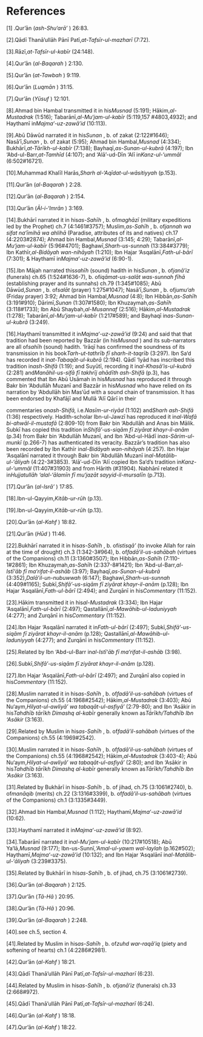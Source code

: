 References
==========

[1] .Qur’ān (*ash-Shu‘arā’* ) 26:83.

[2].Qādī Thanā’ullāh Pānī Patī,*at-Tafsīr-ul-mazharī* (7:72).

[3].Rāzī,*at-Tafsīr-ul-kabīr* (24:148).

[4].Qur’ān (*al-Baqarah* ) 2:130.

[5].Qur’ān (*at-Tawbah* ) 9:119.

[6].Qur’ān (*Luqmān* ) 31:15.

[7].Qur’ān (*Yūsuf* ) 12:101.

[8].Ahmad bin Hambal transmitted it in his*Musnad* (5:191);
Hākim,*al-Mustadrak* (1:516); Tabarānī,*al-Mu‘jam-ul-kabīr* (5:119,157
\#4803,4932); and Haythamī in*Majma‘-uz-zawā’id* (10:113).

[9].Abū Dāwūd narrated it in his*Sunan* , b. of zakat (2:122\#1646);
Nasā’ī,*Sunan* , b. of zakat (5:95); Ahmad bin Hambal,*Musnad* (4:334);
Bukhārī,*at-Tārīkh-ul-kabīr* (7:138); Bayhaqī,*as-Sunan-ul-kubrā*
(4:197); Ibn ‘Abd-ul-Barr,*at-Tamhīd* (4:107); and ‘Alā’-ud-Dīn ‘Alī
in*Kanz-ul-‘ummāl* (6:502\#16721).

[10].Muhammad Khalīl Harās,*Sharh al-‘Aqīdat-ul-wāsitiyyah* (p.153).

[11].Qur’ān (*al-Baqarah* ) 2:28.

[12].Qur’ān (*al-Baqarah* ) 2:154.

[13].Qur’ān (*Āl-i-‘Imrān* ) 3:169.

[14].Bukhārī narrated it in his*as-Sahīh* , b. of*maghāzī* (military
expeditions led by the Prophet) ch.7 (4:1461\#3757); Muslim,*as-Sahīh* ,
b. of*jannah wa sifat na‘īmihā wa ahlihā* (Paradise, attributes of its
and natives) ch.17 (4:2203\#2874); Ahmad bin Hambal,*Musnad* (3:145;
4:29); Tabarānī,*al-Mu‘jam-ul-kabīr* (5:96\#4701);
Baghawī,*Sharh-us-sunnah* (13:384\#3779); Ibn Kathīr,*al-Bidāyah
wan-nihāyah* (1:210); Ibn Hajar ‘Asqalānī,*Fath-ul-bārī* (7:301); &
Haythamī in*Majma‘-uz-zawā’id* (6:90-1).

[15].Ibn Mājah narrated this*sahīh* (sound) hadith in his*Sunan* , b.
of*janā’iz* (funerals) ch.65 (1:524\#1636-7), b. of*iqāmat-us-salāt
was-sunnah fīhā* (establishing prayer and its sunnahs) ch.79
(1:345\#1085); Abū Dāwūd,*Sunan* , b. of*salāt* (prayer) 1:275\#1047);
Nasā’ī,*Sunan* , b. of*jumu‘ah* (Friday prayer) 3:92; Ahmad bin
Hambal,*Musnad* (4:8); Ibn Hibbān,*as-Sahīh* (3:191\#910);
Dārimī,*Sunan* (1:307\#1580); Ibn Khuzaymah,*as-Sahīh* (3:118\#1733);
Ibn Abū Shaybah,*al-Musannaf* (2:516); Hākim,*al-Mustadrak* (1:278);
Tabarānī,*al-Mu‘jam-ul-kabīr* (1:217\#589); and Bayhaqī
in*as-Sunan-ul-kubrā* (3:249).

[16].Haythamī transmitted it in*Majma‘-uz-zawā’id* (9:24) and said that
that tradition had been reported by Bazzār (in his*Musnad* ) and its
sub-narrators are all of*sahīh* (sound) hadith. ‘Irāqī has confirmed the
soundness of its transmission in his book*Tarh-ut-tathrīb fī
sharh-it-taqrīb* (3:297). Ibn Sa‘d has recorded it
in*at-Tabaqāt-ul-kubrā* (2:194). Qādī ‘Iyād has inscribed this tradition
in*ash-Shifā* (1:19); and Suyūtī, recording it in*al-Khasā’is-ul-kubrā*
(2:281) and*Manāhil-us-sifā fī takhrīj ahādīth ash-Shifā* (p.3), has
commented that Ibn Abū Usāmah in his*Musnad* has reproduced it through
Bakr bin ‘Abdullāh Muzanī and Bazzār in his*Musnad* who have relied on
its narration by ‘Abdullāh bin Mas‘ūd with a sound chain of
transmission. It has been endorsed by Khafājī and Mullā ‘Alī Qārī in
their

commentaries on*ash-Shifā,* i.e.*Nasīm-ur-riyād* (1:102) and*Sharh
ash-Shifā* (1:36) respectively. Hadith-scholar Ibn-ul-Jawzī has
reproduced it in*al-Wafā bi-ahwāl-il-mustafā* (2:809-10) from Bakr bin
‘Abdullāh and Anas bin Mālik. Subkī has copied this tradition
in*Shifā’-us-siqām fī ziyārat khayr-il-anām* (p.34) from Bakr bin
‘Abdullāh Muzanī, and Ibn ‘Abd-ul-Hādī in*as-Sārim-ul-munkī* (p.266-7)
has authenticated its veracity. Bazzār’s tradition has also been
recorded by Ibn Kathīr in*al-Bidāyah wan-nihāyah* (4:257). Ibn Hajar
‘Asqalānī narrated it through Bakr bin ‘Abdullāh Muzanī
in*al-Matālib-ul-‘āliyah* (4:22-3\#3853). ‘Alā’-ud-Dīn ‘Alī copied Ibn
Sa‘d’s tradition in*Kanz-ul-‘ummāl* (11:407\#31903) and from Hārith
(\#31904). Nabhānī related it in*Hujjatullāh ‘alal-‘ālamīn fī mu‘jazāt
sayyid-il-mursalīn* (p.713).

[17].Qur’ān (*al-Isrā’* ) 17:85.

[18].Ibn-ul-Qayyim,*Kitāb-ur-rūh* (p.13).

[19].Ibn-ul-Qayyim,*Kitāb-ur-rūh* (p.13).

[20].Qur’ān (*al-Kahf* ) 18:82.

[21].Qur’ān (*Hūd* ) 11:46.

[22].Bukhārī narrated it in his*as-Sahīh* , b. of*istisqā’* (to invoke
Allah for rain at the time of drought) ch.3 (1:342-3\#964), b.
of*fadā’il-us-sahābah* (virtues of the Companions) ch.11 (3:1360\#3507);
Ibn Hibbān,*as-Sahīh* (7:110-1\#2861); Ibn Khuzaymah,*as-Sahīh*
(2:337-8\#1421); Ibn ‘Abd-ul-Barr,*al-Istī‘āb fī ma‘rifat-il-ashāb*
(3:97); Bayhaqī,*as-Sunan-ul-kubrā* (3:352),*Dalā’il-un-nubuwwah*
(6:147); Baghawī,*Sharh-us-sunnah* (4:409\#1165); Subkī,*Shifā’-us-siqām
fī ziyārat khayr-il-anām* (p.128); Ibn Hajar ‘Asqalānī,*Fath-ul-bārī*
(2:494); and Zurqānī in his*Commentary* (11:152).

[23].Hākim transmitted it in his*al-Mustadrak* (3:334); Ibn Hajar
‘Asqalānī,*Fath-ul-bārī* (2:497); Qastallānī,*al-Mawāhib-ul-laduniyyah*
(4:277); and Zurqānī in his*Commentary* (11:152).

[24].Ibn Hajar ‘Asqalānī narrated it in*Fath-ul-bārī* (2:497);
Subkī,*Shifā’-us-siqām fī ziyārat khayr-il-anām* (p.128);
Qastallānī,*al-Mawāhib-ul-laduniyyah* (4:277); and Zurqānī in
his*Commentary* (11:152).

[25].Related by Ibn ‘Abd-ul-Barr in*al-Istī‘āb fī ma‘rifat-il-ashāb*
(3:98).

[26].Subkī,*Shifā’-us-siqām fī ziyārat khayr-il-anām* (p.128).

[27].Ibn Hajar ‘Asqalānī,*Fath-ul-bārī* (2:497); and Zurqānī also copied
in his*Commentary* (11:152).

[28].Muslim narrated it in his*as-Sahīh* , b. of*fadā’il-us-sahābah*
(virtues of the Companions) ch.55 (4:1968\#2542); Hākim,*al-Mustadrak*
(3:403); Abū Nu‘aym,*Hilyat-ul-awliyā’ wa tabaqāt-ul-asfiyā’* (2:79-80);
and Ibn ‘Asākir in his*Tahdhīb tārīkh Dimashq al-kabīr* generally known
as*Tārīkh/Tahdhīb Ibn ‘Asākir* (3:163).

[29].Related by Muslim in his*as-Sahīh* , b. of*fadā’il-sahābah*
(virtues of the Companions) ch.55 (4:1969\#2542).

[30].Muslim narrated it in his*as-Sahīh* , b. of*fadā’il-us-sahābah*
(virtues of the Companions) ch.55 (4:1968\#2542); Hākim,*al-Mustadrak*
(3:403-4); Abū Nu‘aym,*Hilyat-ul-awliyā’ wa tabaqāt-ul-asfiyā’* (2:80);
and Ibn ‘Asākir in his*Tahdhīb tārīkh Dimashq al-kabīr* generally known
as*Tārīkh/Tahdhīb Ibn ‘Asākir* (3:163).

[31].Related by Bukhārī in his*as-Sahīh* , b. of jihad, ch.75
(3:1061\#2740), b. of*manāqib* (merits) ch.22 (3:1316\#3399), b.
of*fadā’il-us-sahābah* (virtues of the Companions) ch.1 (3:1335\#3449).

[32].Ahmad bin Hambal,*Musnad* (1:112); Haythamī,*Majma‘-uz-zawā’id*
(10:62).

[33].Haythamī narrated it in*Majma‘-uz-zawā’id* (8:92).

[34].Tabarānī narrated it in*al-Mu‘jam-ul-kabīr* (10:217\#10518); Abū
Ya‘lā,*Musnad* (9:177); Ibn-us-Sunnī,*‘Amal-ul-yawm wal-laylah*
(p.162\#502); Haythamī,*Majma‘-uz-zawā’id* (10:132); and Ibn Hajar
‘Asqalānī in*al-Matālib-ul-‘āliyah* (3:239\#3375).

[35].Related by Bukhārī in his*as-Sahīh* , b. of jihad, ch.75
(3:1061\#2739).

[36].Qur’ān (*al-Baqarah* ) 2:125.

[37].Qur’ān (*Tā-Hā* ) 20:95.

[38].Qur’ān (*Tā-Hā* ) 20:96.

[39].Qur’ān (*al-Baqarah* ) 2:248.

[40].see ch.5, section 4.

[41].Related by Muslim in his*as-Sahīh* , b. of*zuhd war-raqā’iq* (piety
and softening of hearts) ch.1 (4:2286\#2981).

[42].Qur’ān (*al-Kahf* ) 18:21.

[43].Qādī Thanā’ullāh Pānī Patī,*at-Tafsīr-ul-mazharī* (6:23).

[44].Related by Muslim in his*as-Sahīh* , b. of*janā’iz* (funerals)
ch.33 (2:668\#972).

[45].Qādī Thanā’ullāh Pānī Patī,*at-Tafsīr-ul-mazharī* (6:24).

[46].Qur’ān (*al-Kahf* ) 18:18.

[47].Qur’ān (*al-Kahf* ) 18:22.


